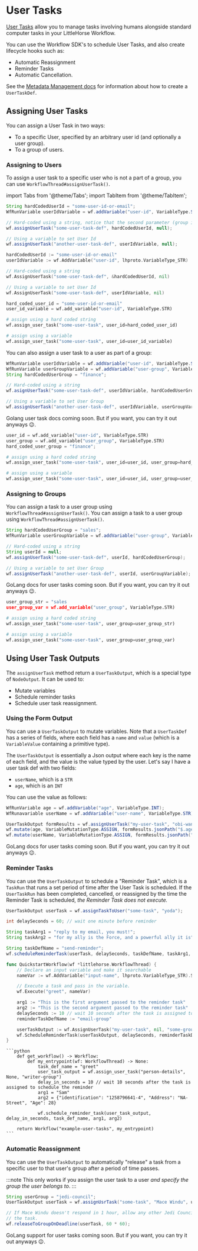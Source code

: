 # User Tasks

[User Tasks](/docs/04-concepts/05-user-tasks.md) allow you to manage tasks involving humans alongside standard computer tasks in your LittleHorse Workflow.

You can use the Workflow SDK's to schedule User Tasks, and also create lifecycle hooks such as:
* Automatic Reassignment
* Reminder Tasks
* Automatic Cancellation.

See the [Metadata Management docs](/docs/developer-guide/grpc/managing-metadata) for information about how to create a `UserTaskDef`.

## Assigning User Tasks

You can assign a User Task in two ways:
* To a specific User, specified by an arbitrary user id (and optionally a user group).
* To a group of users.

### Assigning to Users

To assign a user task to a specific user who is not a part of a group, you can use `WorkflowThread#assignUserTask()`.

import Tabs from '@theme/Tabs';
import TabItem from '@theme/TabItem';

<Tabs>
  <TabItem value="java" label="Java" default>

```java
String hardCodedUserId = "some-user-id-or-email";
WfRunVariable userIdVariable = wf.addVariable("user-id", VariableType.STR);

// Hard-coded using a string, notice that the second parameter (group id) is null
wf.assignUserTask("some-user-task-def", hardCodedUserId, null);

// Using a variable to set User Id
wf.assignUserTask("another-user-task-def", userIdVariable, null);
```

  </TabItem>
  <TabItem value="go" label="Go">

```go
hardCodedUserId := "some-user-id-or-email"
userIdVariable := wf.AddVariable("user-id", lhproto.VariableType_STR)

// Hard-coded using a string
wf.AssignUserTask("some-user-task-def", &hardCodedUserId, nil)

// Using a variable to set User Id
wf.AssignUserTask("some-user-task-def", userIdVariable, nil)
```
  </TabItem>
  <TabItem value="python" label="Python">

```python
hard_coded_user_id = "some-user-id-or-email"
user_id_variable = wf.add_variable("user-id", VariableType.STR)

# assign using a hard coded string
wf.assign_user_task("some-user-task", user_id=hard_coded_user_id)

# assign using a variable
wf.assign_user_task("some-user-task", user_id=user_id_variable)
```

  </TabItem>
</Tabs>


You can also assign a user task to a user as part of a group:

<Tabs>
  <TabItem value="java" label="Java" default>

```java
WfRunVariable userIdVariable = wf.addVariable("user-id", VariableType.STR);
WfRunVariable userGroupVariable = wf.addVariable("user-group", VariableType.STR);
String hardCodedUserGroup = "finance";

// Hard-coded using a string
wf.asignUserTask("some-user-task-def", userIdVariable, hardCodedUserGroup);

// Using a variable to set User Group
wf.assignUserTask("another-user-task-def", userIdVariable, userGroupVariable);
```

  </TabItem>
  <TabItem value="go" label="Go">

Golang user task docs coming soon. But if you want, you can try it out anyways :wink:.

  </TabItem>
  <TabItem value="python" label="Python">

```python
user_id = wf.add_variable("user-id", VariableType.STR)
user_group = wf.add_variable("user_group", VariableType.STR)
hard_coded_user_group = "finance";

# assign using a hard coded string
wf.assign_user_task("some-user-task", user_id=user_id, user_group=hard_coded_user_group)

# assign using a variable
wf.assign_user_task("some-user-task", user_id=user_id, user_group=user_group)
```

  </TabItem>
</Tabs>

### Assigning to Groups

You can assign a task to a user group using `WorkflowThread#assignUserTask()`.
You can assign a task to a user group using `WorkflowThread#assignUserTask()`.

<Tabs>
  <TabItem value="java" label="Java" default>

```java
String hardCodedUserGroup = "sales";
WfRunVariable userGroupVariable = wf.addVariable("user-group", VariableType.STR);

// Hard-coded using a string
String userId = null;
wf.assignUserTask("some-user-task-def", userId, hardCodedUserGroup);

// Using a variable to set User Group
wf.assignUserTask("another-user-task-def", userId, userGroupVariable);
```

  </TabItem>
  <TabItem value="go" label="Go">

GoLang docs for user tasks coming soon. But if you want, you can try it out anyways :wink:.

  </TabItem>
  <TabItem value="python" label="Python">

```python
user_group_str = "sales
user_group_var = wf.add_variable("user_group", VariableType.STR)

# assign using a hard coded string
wf.assign_user_task("some-user-task", user_group=user_group_str)

# assign using a variable
wf.assign_user_task("some-user-task", user_group=user_group_var)
```

  </TabItem>
</Tabs>

## Using User Task Outputs

The `assignUserTask` method return a `UserTaskOutput`, which is a special type of `NodeOutput`. It can be used to:

* Mutate variables
* Schedule reminder tasks
* Schedule user task reassignment.

### Using the Form Output

You can use a `UserTaskOutput` to mutate variables. Note that a `UserTaskDef` has a series of fields, where each field has a `name` and `value` (which is a `VariableValue` containing a primitive type).

The `UserTaskOutput` is essentially a Json output where each key is the name of each field, and the value is the value typed by the user. Let's say I have a user task def with two fields:
- `userName`, which is a `STR`
- `age`, which is an `INT`

You can use the value as follows:

<Tabs>
  <TabItem value="java" label="Java" default>

```java
WfRunVariable age = wf.addVariable("age", VariableType.INT);
WfRunavariable userName = wf.addVariable("user-name", VariableType.STR);

UserTaskOutput formResults = wf.assignUserTask("my-user-task", "obi-wan", null);
wf.mutate(age, VariableMutationType.ASSIGN, formResults.jsonPath("$.age"));
wf.mutate(userName, VariableMutationType.ASSIGN, formResults.jsonPath("$.userName"));
```

  </TabItem>
  <TabItem value="go" label="Go">

GoLang docs for user tasks coming soon. But if you want, you can try it out anyways :wink:.

  </TabItem>
</Tabs>

### Reminder Tasks

You can use the `UserTaskOutput` to schedule a "Reminder Task", which is a `TaskRun` that runs a set period of time after the User Task is scheduled. If the `UserTaskRun` has been completed, cancelled, or reassigned by the time the Reminder Task is scheduled, _the Reminder Task does not execute._

<Tabs>
  <TabItem value="java" label="Java" default>

```java
UserTaskOutput userTask = wf.assignTaskToUser("some-task", "yoda");

int delaySeconds = 60; // wait one minute before reminder

String taskArg1 = "reply to my email, you must!";
String taskArg2 = "for my ally is the Force, and a powerful ally it is";

String taskDefName = "send-reminder";
wf.scheduleReminderTask(userTask, delaySeconds, taskDefName, taskArg1, taskArg2);
```

  </TabItem>
  <TabItem value="go" label="Go">

```go
func QuickstartWorkflow(wf *littlehorse.WorkflowThread) {
	// Declare an input variable and make it searchable
	nameVar := wf.AddVariable("input-name", lhproto.VariableType_STR).Searchable()

	// Execute a task and pass in the variable.
	wf.Execute("greet", nameVar)

	arg1 := "This is the first argument passed to the reminder task"
	arg2 := "This is the second argument passed to the reminder task"
	delaySeconds := 10 // wait 10 seconds after the task is assigned to schedule the reminder
    reminderTaskDefName := "email-group"

	userTaskOutput := wf.AssignUserTask("my-user-task", nil, "some-group")
	wf.ScheduleReminderTask(userTaskOutput, delaySeconds, reminderTaskDefName, arg1, arg2)
}
```
  </TabItem>
  <TabItem value="python" label="Python">

    ```python
        def get_workflow() -> Workflow:
            def my_entrypoint(wf: WorkflowThread) -> None:
                task_def_name = "greet"
                user_task_output = wf.assign_user_task("person-details", None, "writer-group")
                delay_in_seconds = 10 // wait 10 seconds after the task is assigned to schedule the reminder
                arg1 = "Sam"
                arg2 = {"identification": "1258796641-4", "Address": "NA-Street", "Age": 28}
        
                wf.schedule_reminder_task(user_task_output, delay_in_seconds, task_def_name, arg1, arg2)
    
        return Workflow("example-user-tasks", my_entrypoint)
    ```
  </TabItem>
</Tabs>

### Automatic Reassignment

You can use the `UserTaskOutput` to automatically "release" a task from a specific user to that user's group after a period of time passes.

:::note
This only works if you assign the user task to a user _and specify the group the user belongs to_.
:::

<Tabs>
  <TabItem value="java" label="Java" default>

```java
String userGroup = "jedi-council";
UserTaskOutput userTask = wf.assignUsrTask("some-task", "Mace Windu", userGroup);

// If Mace Windu doesn't respond in 1 hour, allow any other Jedi Council member to claim
// the task.
wf.releaseToGroupOnDeadline(userTask, 60 * 60);
```
  </TabItem>
  <TabItem value="go" label="Go">

GoLang support for user tasks coming soon. But if you want, you can try it out anyways :wink:.

  </TabItem>
</Tabs>
